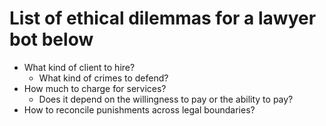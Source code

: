 # List of ethical dilemmas for a lawyer bot below

- What kind of client to hire?
  - What kind of crimes to defend?
- How much to charge for services?
  - Does it depend on the willingness to pay or the ability to pay?
- How to reconcile punishments across legal boundaries?
